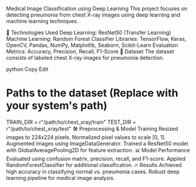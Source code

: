 Medical Image Classification using Deep Learning
This project focuses on detecting pneumonia from chest X-ray images using deep learning and machine learning techniques.

🚀 Technologies Used
Deep Learning: ResNet50 (Transfer Learning)
Machine Learning: Random Forest Classifier
Libraries: TensorFlow, Keras, OpenCV, Pandas, NumPy, Matplotlib, Seaborn, Scikit-Learn
Evaluation Metrics: Accuracy, Precision, Recall, F1-Score
📂 Dataset
The dataset consists of labeled chest X-ray images for pneumonia detection.

python
Copy
Edit
# Paths to the dataset (Replace with your system's path)
TRAIN_DIR = r"/path/to/chest_xray/train"
TEST_DIR = r"/path/to/chest_xray/test"
🛠 Preprocessing & Model Training
Resized images to 224x224 pixels.
Normalized pixel values to scale [0, 1].
Augmented images using ImageDataGenerator.
Trained a ResNet50 model with GlobalAveragePooling2D for feature extraction.
📊 Model Performance
Evaluated using confusion matrix, precision, recall, and F1-score.
Applied RandomForestClassifier for additional classification.
🔥 Results
Achieved high accuracy in classifying normal vs. pneumonia cases.
Robust deep learning pipeline for medical image analysis.
